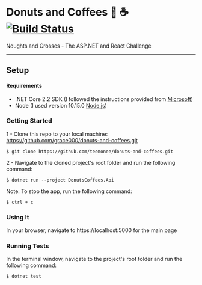 # Donuts and Coffees  🍩 ☕️ [![Build Status](https://travis-ci.com/teemonee/donuts-and-coffees.svg?token=KfDkRwssbgwSJEE6UxxP&branch=master)](https://github.com/grace000/donuts-and-coffees)

Noughts and Crosses - The ASP.NET and React Challenge 

-----

## Setup

#### Requirements
- .NET Core 2.2 SDK (I followed the instructions provided from [Microsoft](https://dotnet.microsoft.com/download))
- Node (I used version 10.15.0 [Node.js](https://nodejs.org/en/download/))

### Getting Started
1 - Clone this repo to your local machine: https://github.com/grace000/donuts-and-coffees.git
```
$ git clone https://github.com/teemonee/donuts-and-coffees.git

```
2 - Navigate to the cloned project's root folder and run the following command:
 
```
$ dotnet run --project DonutsCoffees.Api 
```

Note: To stop the app, run the following command:
 
```
$ ctrl + c
```
 
### Using It
 
In your browser, navigate to https://localhost:5000 for the main page 
 
 
### Running Tests
In the terminal window, navigate to the project's root folder and run the following command:
```
$ dotnet test
```
 
